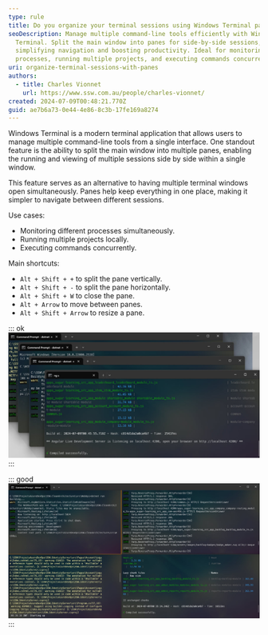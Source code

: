 ```yaml
---
type: rule
title: Do you organize your terminal sessions using Windows Terminal panes?
seoDescription: Manage multiple command-line tools efficiently with Windows
  Terminal. Split the main window into panes for side-by-side sessions,
  simplifying navigation and boosting productivity. Ideal for monitoring
  processes, running multiple projects, and executing commands concurrently.
uri: organize-terminal-sessions-with-panes
authors:
  - title: Charles Vionnet
    url: https://www.ssw.com.au/people/charles-vionnet/
created: 2024-07-09T00:48:21.770Z
guid: ae7b6a73-0e44-4e86-8c3b-17fe169a8274
---
```


Windows Terminal is a modern terminal application that allows users to manage multiple command-line tools from a single interface. One standout feature is the ability to split the main window into multiple panes, enabling the running and viewing of multiple sessions side by side within a single window.

<!--endintro-->

This feature serves as an alternative to having multiple terminal windows open simultaneously. Panes help keep everything in one place, making it simpler to navigate between different sessions.

Use cases:

* Monitoring different processes simultaneously.
* Running multiple projects locally.
* Executing commands concurrently.

Main shortcuts:

* `Alt + Shift + +` to split the pane vertically.
* `Alt + Shift + -` to split the pane horizontally.
* `Alt + Shift + W` to close the pane.
* `Alt + Arrow` to move between panes.
* `Alt + Shift + Arrow` to resize a pane.

::: ok  
![Figure: APIs and front-end applications running in different windows](multiple-windows.jpg)
:::

::: good  
![Figure: APIs and front-end applications running in panes](one-window.jpg)
:::
